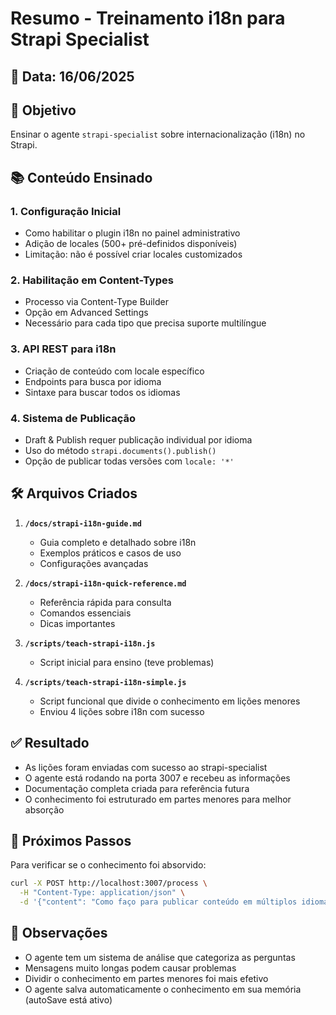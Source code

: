 # Resumo - Treinamento i18n para Strapi Specialist

## 📅 Data: 16/06/2025

## 🎯 Objetivo
Ensinar o agente `strapi-specialist` sobre internacionalização (i18n) no Strapi.

## 📚 Conteúdo Ensinado

### 1. Configuração Inicial
- Como habilitar o plugin i18n no painel administrativo
- Adição de locales (500+ pré-definidos disponíveis)
- Limitação: não é possível criar locales customizados

### 2. Habilitação em Content-Types
- Processo via Content-Type Builder
- Opção em Advanced Settings
- Necessário para cada tipo que precisa suporte multilíngue

### 3. API REST para i18n
- Criação de conteúdo com locale específico
- Endpoints para busca por idioma
- Sintaxe para buscar todos os idiomas

### 4. Sistema de Publicação
- Draft & Publish requer publicação individual por idioma
- Uso do método `strapi.documents().publish()`
- Opção de publicar todas versões com `locale: '*'`

## 🛠️ Arquivos Criados

1. **`/docs/strapi-i18n-guide.md`**
   - Guia completo e detalhado sobre i18n
   - Exemplos práticos e casos de uso
   - Configurações avançadas

2. **`/docs/strapi-i18n-quick-reference.md`**
   - Referência rápida para consulta
   - Comandos essenciais
   - Dicas importantes

3. **`/scripts/teach-strapi-i18n.js`**
   - Script inicial para ensino (teve problemas)

4. **`/scripts/teach-strapi-i18n-simple.js`**
   - Script funcional que divide o conhecimento em lições menores
   - Enviou 4 lições sobre i18n com sucesso

## ✅ Resultado

- As lições foram enviadas com sucesso ao strapi-specialist
- O agente está rodando na porta 3007 e recebeu as informações
- Documentação completa criada para referência futura
- O conhecimento foi estruturado em partes menores para melhor absorção

## 🔄 Próximos Passos

Para verificar se o conhecimento foi absorvido:
```bash
curl -X POST http://localhost:3007/process \
  -H "Content-Type: application/json" \
  -d '{"content": "Como faço para publicar conteúdo em múltiplos idiomas no Strapi?"}'
```

## 📝 Observações

- O agente tem um sistema de análise que categoriza as perguntas
- Mensagens muito longas podem causar problemas
- Dividir o conhecimento em partes menores foi mais efetivo
- O agente salva automaticamente o conhecimento em sua memória (autoSave está ativo)